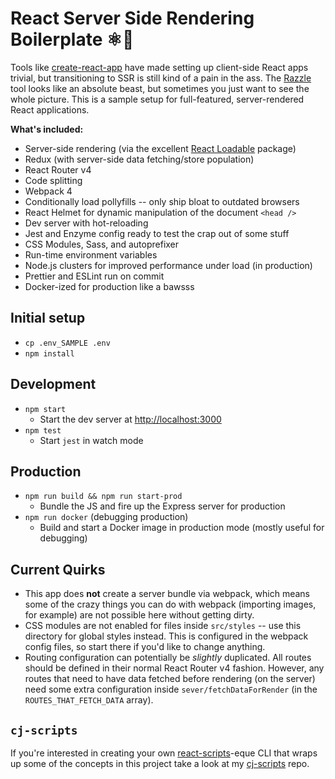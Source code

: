 # React Server Side Rendering Boilerplate ⚛️🎨

Tools like [create-react-app](https://github.com/facebook/create-react-app) have made setting up client-side React apps trivial, but transitioning to SSR is still kind of a pain in the ass. The [Razzle](https://github.com/jaredpalmer/razzle) tool looks like an absolute beast, but sometimes you just want to see the whole picture. This is a sample setup for full-featured, server-rendered React applications.

**What's included:**

- Server-side rendering (via the excellent [React Loadable](https://github.com/thejameskyle/react-loadable) package)
- Redux (with server-side data fetching/store population)
- React Router v4
- Code splitting
- Webpack 4
- Conditionally load pollyfills -- only ship bloat to outdated browsers
- React Helmet for dynamic manipulation of the document `<head />`
- Dev server with hot-reloading
- Jest and Enzyme config ready to test the crap out of some stuff
- CSS Modules, Sass, and autoprefixer
- Run-time environment variables
- Node.js clusters for improved performance under load (in production)
- Prettier and ESLint run on commit
- Docker-ized for production like a bawsss

## Initial setup

- `cp .env_SAMPLE .env`
- `npm install`

## Development

- `npm start`
  - Start the dev server at [http://localhost:3000](http://localhost:3000)
- `npm test`
  - Start `jest` in watch mode

## Production

- `npm run build && npm run start-prod`
  - Bundle the JS and fire up the Express server for production
- `npm run docker` (debugging production)
  - Build and start a Docker image in production mode (mostly useful for debugging)

## Current Quirks

- This app does **not** create a server bundle via webpack, which means some of the crazy things you can do with webpack (importing images, for example) are not possible here without getting dirty.
- CSS modules are not enabled for files inside `src/styles` -- use this directory for global styles instead. This is configured in the webpack config files, so start there if you'd like to change anything.
- Routing configuration can potentially be _slightly_ duplicated. All routes should be defined in their normal React Router v4 fashion. However, any routes that need to have data fetched before rendering (on the server) need some extra configuration inside `sever/fetchDataForRender` (in the `ROUTES_THAT_FETCH_DATA` array).

## `cj-scripts`

If you're interested in creating your own [react-scripts](https://github.com/facebook/create-react-app/tree/next/packages/react-scripts)-eque CLI that wraps up some of the concepts in this project take a look at my [cj-scripts](https://github.com/cullenjett/cj-scripts) repo.
